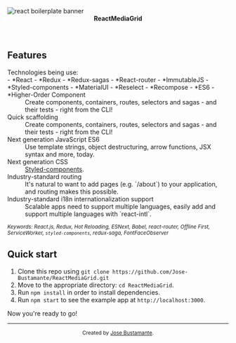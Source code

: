 <img src="http://logos-download.com/wp-content/uploads/2016/09/React_logo_wordmark.png" alt="react boilerplate banner" align="center" />

<br />

<div align="center"><strong>ReactMediaGrid</strong></div>

<br />


<br />

## Features

<dl>
  <dt>Technologies being use:</dt>
  - *React
  - *Redux
  - *Redux-sagas
  - *React-router
  - *ImmutableJS
  - *Styled-components
  - *MaterialUI
  - *Reselect
  - *Recompose
  - *ES6
  - *Higher-Order Component
  
  
  
  <dd>Create components, containers, routes, selectors and sagas - and their tests - right from the CLI!</dd>
    
  <dt>Quick scaffolding</dt>
  <dd>Create components, containers, routes, selectors and sagas - and their tests - right from the CLI!</dd>

  <dt>Next generation JavaScript ES6</dt>
  <dd>Use template strings, object destructuring, arrow functions, JSX syntax and more, today.</dd>

  <dt>Next generation CSS</dt>
  <dd><a href="https://www.styled-components.com/">Styled-components</a>.</dd>

  <dt>Industry-standard routing</dt>
  <dd>It's natural to want to add pages (e.g. `/about`) to your application, and routing makes this possible.</dd>

  <dt>Industry-standard i18n internationalization support</dt>
  <dd>Scalable apps need to support multiple languages, easily add and support multiple languages with `react-intl`.</dd>

</dl>


<sub><i>Keywords: React.js, Redux, Hot Reloading, ESNext, Babel, react-router, Offline First, ServiceWorker, `styled-components`, redux-saga, FontFaceObserver</i></sub>

## Quick start

1. Clone this repo using `git clone https://github.com/Jose-Bustamante/ReactMediaGrid.git`
2. Move to the appropriate directory: `cd ReactMediaGrid`.<br />
3. Run `npm install` in order to install dependencies.<br />
4. Run `npm start` to see the example app at `http://localhost:3000`.

Now you're ready to go!

----

<div align="center">
  <sub>Created by <a href="https://github.com/Jose-Bustamante">Jose Bustamante</a>.</sub>
</div>

